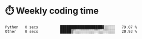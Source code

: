 
# :stopwatch: Weekly coding time
<!--START_SECTION:waka-->

```text
Python   0 secs          ███████████████████▓░░░░░   79.07 %
Other    0 secs          █████▒░░░░░░░░░░░░░░░░░░░   20.93 %
```

<!--END_SECTION:waka-->


<!-- <p> <img src="https://github-readme-stats.vercel.app/api?username=cozgerest&show_icons=true&hide_border=false" />  </p> -->

